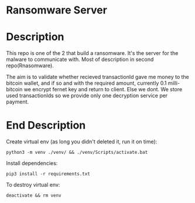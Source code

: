 # Ransomware Server

# Description
This repo is one of the 2 that build a ransomware. It's the server for the malware to communicate with.
Most of description in second repo(Rnasomware).

The aim is to validate whether recieved transactionId gave me money to the bitcoin wallet, and if so and with the required amount,
currently 0.1 milli-bitcoin we encrypt fernet key and return to client. Else we dont. We store used transactionIds so we provide
only one decryption service per payment.

# End Description

Create virtual env (as long you didn't deleted it, run it on time):

```
python3 -m venv ./venv/ && ./venv/Scripts/activate.bat
```

Install dependencies:

```
pip3 install -r requirements.txt
```

To destroy virtual env:

```
deactivate && rm venv
```